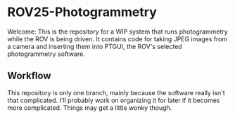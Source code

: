 # ROV25-Photogrammetry

Welcome: This is the repository for a WIP system that runs photogrammetry while the ROV is being driven. It contains code for taking JPEG images from a camera and inserting them into PTGUI, the ROV's selected photogrammetry software.

## Workflow

This repository is only one branch, mainly because the software really isn't that complicated. I'll probably work on organizing it for later if it becomes more complicated. Things may get a little wonky though.
